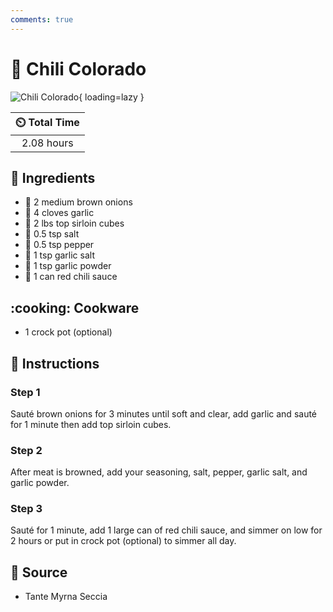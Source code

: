 ```yaml
---
comments: true
---
```

# :stew: Chili Colorado

![Chili Colorado](../assets/images/chili-colorado.jpg){ loading=lazy }

| :timer_clock: Total Time |
|:-----------------------: |
| 2.08 hours |

## :salt: Ingredients

- :onion: 2 medium brown onions
- :garlic: 4 cloves garlic
- :cut_of_meat: 2 lbs top sirloin cubes
- :salt: 0.5 tsp salt
- :salt: 0.5 tsp pepper
- :garlic: 1 tsp garlic salt
- :garlic: 1 tsp garlic powder
- :canned_food: 1 can red chili sauce

## :cooking: Cookware

- 1 crock pot (optional)

## :pencil: Instructions

### Step 1

Sauté brown onions for 3 minutes until soft and clear, add garlic and sauté for 1 minute then add top sirloin cubes.

### Step 2

After meat is browned, add your seasoning, salt, pepper, garlic salt, and garlic powder.

### Step 3

Sauté for 1 minute, add 1 large can of red chili sauce, and simmer on low for 2 hours or put in crock pot (optional) to
simmer all day.

## :link: Source

- Tante Myrna Seccia
